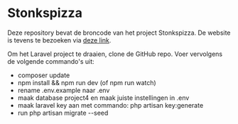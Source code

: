 # Stonkspizza
Deze repository bevat de broncode van het project Stonkspizza. De website is tevens te bezoeken via [deze link](https://richardswinkels.nl/projects/stonkspizza/).

Om het Laravel project te draaien, clone de GitHub repo. 
Voer vervolgens de volgende commando's uit: 
<ul>
    <li>composer update</li>
    <li>npm install && npm run dev (of npm run watch)</li>
    <li>rename .env.example naar .env</li>
    <li>maak database project4 en maak juiste instellingen in .env</li>
    <li>maak laravel key aan met commando: php artisan key:generate</li>
    <li>run php artisan migrate --seed</li>
</ul>

